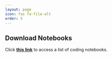 ```yaml
---
layout: page
icon: fas fa-file-alt
order: 5
---
```



<h2 data-toc-skip>Download Notebooks</h2>

Click <a href="https://github.com/datascience-ed/notebooks" target="_blank"><strong>this link</strong></a> to access a list of coding notebooks.